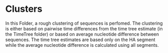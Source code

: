 # Clusters
In this Folder, a rough clustering of sequences is perfomed. The clustering is either based on pairwise time differences from the time tree estimate (in the TimeTree folder) or based on average nucleotide difference between sequences. The time tree estimates are based only on the HA segment while the average nucleotide difference is calculated using all segments.
